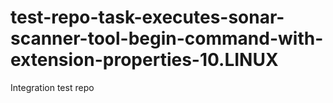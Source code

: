 # test-repo-task-executes-sonar-scanner-tool-begin-command-with-extension-properties-10.LINUX
Integration test repo
